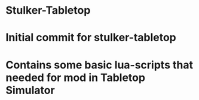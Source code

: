 # Stulker-Tabletop
# Initial commit for stulker-tabletop
# Contains some basic lua-scripts that needed for mod in Tabletop Simulator
